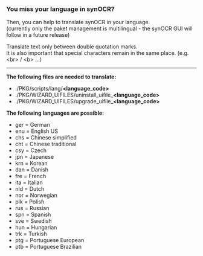 ### You miss your language in synOCR? 

Then, you can help to translate synOCR in your language.  
(currently only the paket management is multilingual - the synOCR GUI will follow in a future release)

Translate text only between double quotation marks.  
It is also important that special characters remain in the same place. (e.g. \<br\> / \<b\> …)
  

-----


**The following files are needed to translate:**

- ./PKG/scripts/lang/**\<language_code\>**
- ./PKG/WIZARD_UIFILES/uninstall\_uifile\_**\<language\_code\>**
- ./PKG/WIZARD_UIFILES/upgrade\_uifile\_**\<language\_code\>**
  
  
**The following languages are possible:**
- ger = German
- enu = English US
- chs = Chinese simplified
- cht = Chinese traditional
- csy = Czech
- jpn = Japanese
- krn = Korean
- dan = Danish
- fre = French
- ita = Italian
- nld = Dutch
- nor = Norwegian
- plk = Polish
- rus = Russian
- spn = Spanish
- sve = Swedish
- hun = Hungarian
- trk = Turkish
- ptg = Portuguese European
- ptb = Portuguese Brazilian
